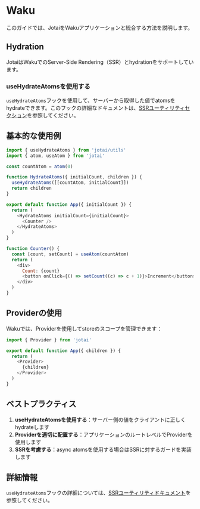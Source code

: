 # Waku

このガイドでは、JotaiをWakuアプリケーションと統合する方法を説明します。

## Hydration

JotaiはWakuでのServer-Side Rendering（SSR）とhydrationをサポートしています。

### useHydrateAtomsを使用する

`useHydrateAtoms`フックを使用して、サーバーから取得した値でatomsをhydrateできます。このフックの詳細なドキュメントは、[SSRユーティリティセクション](../utils/ssr)を参照してください。

## 基本的な使用例

```javascript
import { useHydrateAtoms } from 'jotai/utils'
import { atom, useAtom } from 'jotai'

const countAtom = atom(0)

function HydrateAtoms({ initialCount, children }) {
  useHydrateAtoms([[countAtom, initialCount]])
  return children
}

export default function App({ initialCount }) {
  return (
    <HydrateAtoms initialCount={initialCount}>
      <Counter />
    </HydrateAtoms>
  )
}

function Counter() {
  const [count, setCount] = useAtom(countAtom)
  return (
    <div>
      Count: {count}
      <button onClick={() => setCount((c) => c + 1)}>Increment</button>
    </div>
  )
}
```

## Providerの使用

Wakuでは、Providerを使用してstoreのスコープを管理できます：

```javascript
import { Provider } from 'jotai'

export default function App({ children }) {
  return (
    <Provider>
      {children}
    </Provider>
  )
}
```

## ベストプラクティス

1. **useHydrateAtomsを使用する**：サーバー側の値をクライアントに正しくhydrateします
2. **Providerを適切に配置する**：アプリケーションのルートレベルでProviderを使用します
3. **SSRを考慮する**：async atomsを使用する場合はSSRに対するガードを実装します

## 詳細情報

`useHydrateAtoms`フックの詳細については、[SSRユーティリティドキュメント](../utils/ssr)を参照してください。

